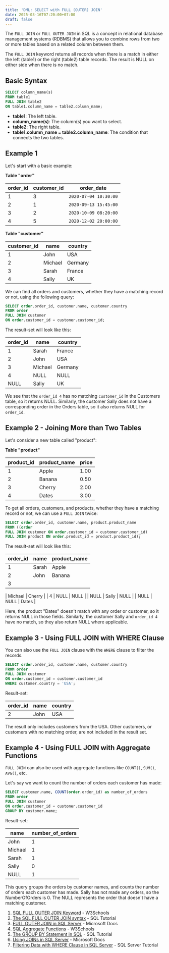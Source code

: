 ```yaml
---
title: 'DML: SELECT with FULL (OUTER) JOIN'
date: 2025-03-16T07:20:00+07:00
draft: false
---
```


The `FULL JOIN` or `FULL OUTER JOIN` in SQL is a concept in relational database management systems (RDBMS) that allows you to combine rows from two or more tables based on a related column between them.

The `FULL JOIN` keyword returns all records when there is a match in either the left (table1) or the right (table2) table records. The result is NULL on either side when there is no match.

## Basic Syntax

```sql
SELECT column_name(s)
FROM table1
FULL JOIN table2
ON table1.column_name = table2.column_name;
```

- **table1**: The left table.
- **column_name(s)**: The column(s) you want to select.
- **table2**: The right table.
- **table1.column_name = table2.column_name**: The condition that connects the two tables.

## Example 1

Let's start with a basic example:

**Table "order"**

| order_id | customer_id | order_date            |
| -------- | ----------- | --------------------- |
| 1        | 3           | `2020-07-04 10:30:00` |
| 2        | 1           | `2020-09-13 15:45:00` |
| 3        | 2           | `2020-10-09 08:20:00` |
| 4        | 5           | `2020-12-02 20:00:00` |

**Table "customer"**

| customer_id | name    | country |
| ----------- | ------- | ------- |
| 1           | John    | USA     |
| 2           | Michael | Germany |
| 3           | Sarah   | France  |
| 4           | Sally   | UK      |

We can find all orders and customers, whether they have a matching record or not, using the following query:

```sql
SELECT order.order_id, customer.name, customer.country
FROM order
FULL JOIN customer
ON order.customer_id = customer.customer_id;
```

The result-set will look like this:

| order_id | name    | country |
| -------- | ------- | ------- |
| 1        | Sarah   | France  |
| 2        | John    | USA     |
| 3        | Michael | Germany |
| 4        | NULL    | NULL    |
| NULL     | Sally   | UK      |

We see that the `order_id 4` has no matching `customer_id` in the Customers table, so it returns NULL. Similarly, the customer Sally does not have a corresponding order in the Orders table, so it also returns NULL for `order_id`.

## Example 2 - Joining More than Two Tables

Let's consider a new table called "product":

**Table "product"**

| product_id | product_name | price |
| ---------- | ------------ | ----- |
| 1          | Apple        | 1.00  |
| 2          | Banana       | 0.50  |
| 3          | Cherry       | 2.00  |
| 4          | Dates        | 3.00  |

To get all orders, customers, and products, whether they have a matching record or not, we can use a `FULL JOIN` twice:

```sql
SELECT order.order_id, customer.name, product.product_name
FROM ((order
FULL JOIN customer ON order.customer_id = customer.customer_id)
FULL JOIN product ON order.product_id = product.product_id);
```

The result-set will look like this:

| order_id | name  | product_name |
| -------- | ----- | ------------ |
| 1        | Sarah | Apple        |
| 2        | John  | Banana       |
| 3        |       |              |

| Michael | Cherry |
| 4 | NULL | NULL |
| NULL | Sally | NULL |
| NULL | NULL | Dates |

Here, the product "Dates" doesn't match with any order or customer, so it returns NULL in those fields. Similarly, the customer Sally and `order_id 4` have no match, so they also return NULL where applicable.

## Example 3 - Using FULL JOIN with WHERE Clause

You can also use the `FULL JOIN` clause with the `WHERE` clause to filter the records.

```sql
SELECT order.order_id, customer.name, customer.country
FROM order
FULL JOIN customer
ON order.customer_id = customer.customer_id
WHERE customer.country = 'USA';
```

Result-set:

| order_id | name | country |
| -------- | ---- | ------- |
| 2        | John | USA     |

The result only includes customers from the USA. Other customers, or customers with no matching order, are not included in the result set.

## Example 4 - Using FULL JOIN with Aggregate Functions

`FULL JOIN` can also be used with aggregate functions like `COUNT()`, `SUM()`, `AVG()`, etc.

Let's say we want to count the number of orders each customer has made:

```sql
SELECT customer.name, COUNT(order.order_id) as number_of_orders
FROM order
FULL JOIN customer
ON order.customer_id = customer.customer_id
GROUP BY customer.name;
```

Result-set:

| name    | number_of_orders |
| ------- | ---------------- |
| John    | 1                |
| Michael | 1                |
| Sarah   | 1                |
| Sally   | 0                |
| NULL    | 1                |

This query groups the orders by customer names, and counts the number of orders each customer has made. Sally has not made any orders, so the NumberOfOrders is 0. The NULL represents the order that doesn't have a matching customer.

1. [SQL FULL OUTER JOIN Keyword](https://www.w3schools.com/sql/sql_join_full.asp) - W3Schools
2. [The SQL FULL OUTER JOIN syntax](https://www.sqltutorial.org/sql-full-outer-join/) - SQL Tutorial
3. [FULL OUTER JOIN in SQL Server](https://docs.microsoft.com/en-us/sql/t-sql/queries/from-transact-sql?view=sql-server-ver15#full-outer-join) - Microsoft Docs
4. [SQL Aggregate Functions](https://www.w3schools.com/sql/sql_count_avg_sum.asp) - W3Schools
5. [The GROUP BY Statement in SQL](https://www.sqltutorial.org/sql-group-by/) - SQL Tutorial
6. [Using JOINs in SQL Server](https://docs.microsoft.com/en-us/sql/t-sql/queries/select-transact-sql?view=sql-server-ver15#using-joins) - Microsoft Docs
7. [Filtering Data with WHERE Clause in SQL Server](https://www.sqlservertutorial.net/sql-server-basics/sql-server-where/) - SQL Server Tutorial
